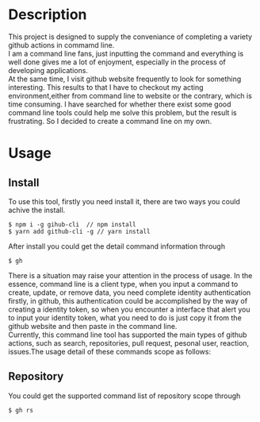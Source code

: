 # Description
This project is designed to supply the conveniance of completing a variety github actions in commamd line.  
I am a command line fans, just inputting the command and everything is well done gives me a lot of enjoyment, especially in the process of developing applications.  
At the same time, I visit github website frequently to look for something interesting. This results to that I have to checkout my acting environment,either from command line to website or the contrary, which is time consuming. I have searched for whether there exist some good command line tools could help me solve this problem, but the result is frustrating. So I decided to create a command line on my own.  

# Usage  
## Install
To use this tool, firstly you need install it, there are two ways you could achive the install.  
```
$ npm i -g gihub-cli  // npm install
$ yarn add github-cli -g // yarn install
```  
After install you could get the detail command information through  
```
$ gh
```
There is a situation may raise your attention in the process of usage. In the essence, command line is a client type, when you input a command to create, update, or remove data, you need complete identity authentication firstly, in github, this authentication could be accomplished by the way of creating a identity token, so when you encounter a interface that alert you to input your identity token, what you need to do is just copy it from the github website and then paste in the command line.  
Currently, this command line tool has supported the main types of github actions, such as search, repositories, pull request, pesonal user, reaction, issues.The usage detail of these commands scope as follows:  

## Repository
You could get the supported command list of repository scope through
```
$ gh rs
```


